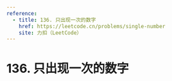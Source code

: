 ```yaml
---
reference:
  - title: 136. 只出现一次的数字
    href: https://leetcode.cn/problems/single-number
    site: 力扣（LeetCode）
---
```


# 136. 只出现一次的数字

<!--@include: ./problems/136.md-->
